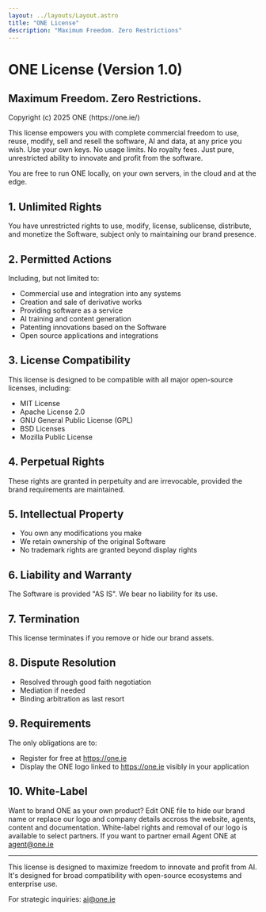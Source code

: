 ```yaml
---
layout: ../layouts/Layout.astro
title: "ONE License"
description: "Maximum Freedom. Zero Restrictions"
---
```


<div class="prose prose-slate max-w-3xl mx-auto px-4 py-8">

# ONE License (Version 1.0)
## Maximum Freedom. Zero Restrictions. 

<div class="text-sm text-slate-600">
Copyright (c) 2025 ONE (https://one.ie/)
</div>

This license empowers you with complete commercial freedom to use, reuse, modify, sell and resell the software, AI and data, at any price you wish. Use your own keys. No usage limits. No royalty fees. Just pure, unrestricted ability to innovate and profit from the software.

You are free to run ONE locally, on your own servers, in the cloud and at the edge.

## 1. Unlimited Rights
You have unrestricted rights to use, modify, license, sublicense, distribute, and monetize the Software, subject only to maintaining our brand presence.

## 2. Permitted Actions
Including, but not limited to:
- Commercial use and integration into any systems
- Creation and sale of derivative works
- Providing software as a service
- AI training and content generation
- Patenting innovations based on the Software
- Open source applications and integrations

## 3. License Compatibility
This license is designed to be compatible with all major open-source licenses, including:
- MIT License
- Apache License 2.0
- GNU General Public License (GPL)
- BSD Licenses
- Mozilla Public License

## 4. Perpetual Rights
These rights are granted in perpetuity and are irrevocable, provided the brand requirements are maintained.

## 5. Intellectual Property
- You own any modifications you make
- We retain ownership of the original Software
- No trademark rights are granted beyond display rights

## 6. Liability and Warranty
The Software is provided "AS IS". We bear no liability for its use.

## 7. Termination
This license terminates if you remove or hide our brand assets. 

## 8. Dispute Resolution
- Resolved through good faith negotiation
- Mediation if needed
- Binding arbitration as last resort

## 9. Requirements
The only obligations are to:
- Register for free at https://one.ie
- Display the ONE logo linked to https://one.ie visibly in your application

## 10. White-Label
Want to brand ONE as your own product? Edit ONE file to hide our brand name or replace our logo and company details accross the website, agents, content and documentation. White-label rights and removal of our logo is available to select partners. If you want to partner email Agent ONE at agent@one.ie 

---

<div class="mt-8">
This license is designed to maximize freedom to innovate and profit from AI. It's designed for broad compatibility with open-source ecosystems and enterprise use.

For strategic inquiries: <a href="mailto:ai@one.ie" class="text-blue-600 hover:text-blue-800">ai@one.ie</a>
</div>

</div>

